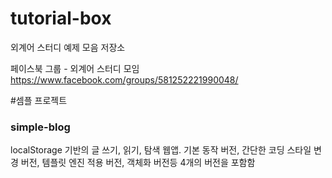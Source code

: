 tutorial-box
============

외계어 스터디 예제 모음 저장소

페이스북 그룹 - 외계어 스터디 모임
https://www.facebook.com/groups/581252221990048/

#셈플 프로젝트

### simple-blog
localStorage 기반의 글 쓰기, 읽기, 탐색 웹앱. 기본 동작 버전, 간단한 코딩 스타일 변경 버전, 템플릿 엔진 적용 버전, 객체화 버전등 4개의 버전을 포함함
